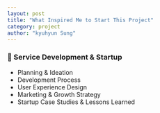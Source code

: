 ```yaml
---
layout: post
title: "What Inspired Me to Start This Project"
category: project
author: "kyuhyun Sung"
---
```




### 📱 Service Development & Startup

- Planning & Ideation  
- Development Process  
- User Experience Design  
- Marketing & Growth Strategy  
- Startup Case Studies & Lessons Learned  